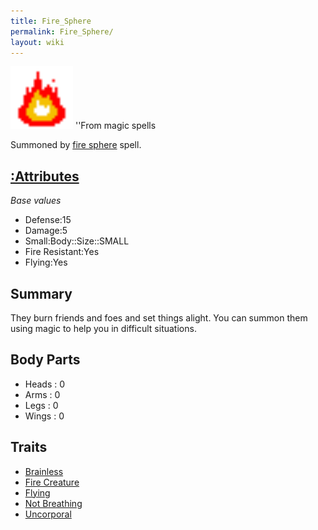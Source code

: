 ```yaml
---
title: Fire_Sphere
permalink: Fire_Sphere/
layout: wiki
---
```


<img src="fire_sphere.png" title="fig:fire_sphere.png" alt="fire_sphere.png" width="100" />
''From magic spells

Summoned by [fire sphere](:Spells#Fire_Sphere "wikilink") spell.

[:Attributes](:Attributes "wikilink")
-------------------------------------

*Base values*

-   Defense:15
-   Damage:5
-   Small:Body::Size::SMALL
-   Fire Resistant:Yes
-   Flying:Yes

Summary
-------

They burn friends and foes and set things alight. You can summon them
using magic to help you in difficult situations.

Body Parts
----------

-   Heads : 0
-   Arms : 0
-   Legs : 0
-   Wings : 0

Traits
------

-   [Brainless](:Traits#Brainless "wikilink")
-   [Fire Creature](:Traits#Fire_Creature "wikilink")
-   [Flying](:Traits#Flying "wikilink")
-   [Not Breathing](:Traits#Not_Breathing "wikilink")
-   [Uncorporal](:Traits#Uncorporal "wikilink")

